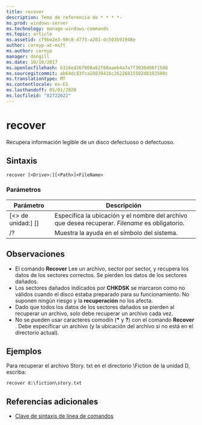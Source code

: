 ```yaml
---
title: recover
description: Tema de referencia de * * * *-
ms.prod: windows-server
ms.technology: manage-windows-commands
ms.topic: article
ms.assetid: cf9be2e3-90c8-4773-a201-dc503b91948e
author: coreyp-at-msft
ms.author: coreyp
manager: dongill
ms.date: 10/16/2017
ms.openlocfilehash: b316ed26f008a62f88aaeb4a7a7f3030d08f1588
ms.sourcegitcommit: ab64dc83fca28039416c26226815502d0193500c
ms.translationtype: MT
ms.contentlocale: es-ES
ms.lasthandoff: 05/01/2020
ms.locfileid: "82722622"
---
```

# <a name="recover"></a>recover



Recupera información legible de un disco defectuoso o defectuoso.



## <a name="syntax"></a>Sintaxis

```
recover [<Drive>:][<Path>]<FileName>
```

### <a name="parameters"></a>Parámetros

|           Parámetro           |                                          Descripción                                          |
|-------------------------------|-----------------------------------------------------------------------------------------------|
| [\<> de unidad:] [<Path>]<FileName> | Especifica la ubicación y el nombre del archivo que desea recuperar. *Filename* es obligatorio. |
|              /?               |                             Muestra la ayuda en el símbolo del sistema.                              |

## <a name="remarks"></a>Observaciones

-   El comando **Recover** Lee un archivo, sector por sector, y recupera los datos de los sectores correctos. Se pierden los datos de los sectores dañados.
-   Los sectores dañados indicados por **CHKDSK** se marcaron como no válidos cuando el disco estaba preparado para su funcionamiento. No suponen ningún riesgo y la **recuperación** no los afecta.
-   Dado que todos los datos de los sectores dañados se pierden al recuperar un archivo, solo debe recuperar un archivo cada vez.
-   No se pueden usar caracteres comodín (**&#42;** y **?**) con el comando **Recover** . Debe especificar un archivo (y la ubicación del archivo si no está en el directorio actual).

## <a name="examples"></a>Ejemplos

Para recuperar el archivo Story. txt en el directorio \Fiction de la unidad D, escriba:
```
recover d:\fiction\story.txt 
```

## <a name="additional-references"></a>Referencias adicionales

- [Clave de sintaxis de línea de comandos](command-line-syntax-key.md)